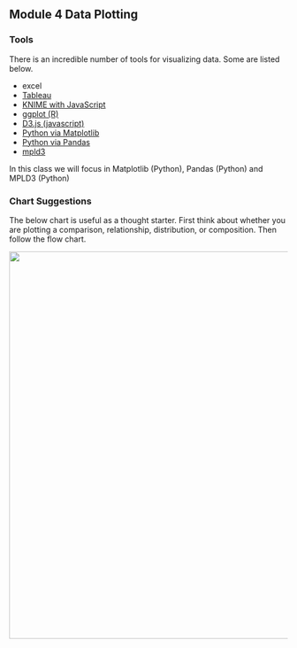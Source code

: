 
## Module 4 Data Plotting 

### Tools

There is an incredible number of tools for visualizing data.  Some are listed below.  

* excel
* [Tableau](https://www.tableau.com/trial/tableau-software?utm_campaign_id=2017049&utm_campaign=Prospecting-CORE-ALL-ALL-ALL-ALL&utm_medium=Paid+Search&utm_source=Google+Search&utm_language=EN&utm_country=USCA&kw=tableau&adgroup=CTX-Brand-Priority-Core-E&adused=ETA&matchtype=e&placement=&gclid=CjwKCAiAy9jyBRA6EiwAeclQhAtzHelr0sWQy_ijlrd8XLMgXQaz_aG9fWAk0XTdgTLnpOcBe69E9hoCJqoQAvD_BwE&gclsrc=aw.ds)
* [KNIME with JavaScript](https://www.knime.com/nodeguide/visualization/javascript)
* [ggplot (R)](https://ggplot2.tidyverse.org/)
* [D3.js (javascript)](https://d3js.org/)
* [Python via Matplotlib](https://matplotlib.org/)
* [Python via Pandas](https://pandas.pydata.org/pandas-docs/stable/user_guide/visualization.html)
* [mpld3](https://mpld3.github.io/)

In this class we will focus in Matplotlib (Python), Pandas (Python) and MPLD3 (Python)

### Chart Suggestions

The below chart is useful as a thought starter.  First think about whether you are plotting a comparison, relationship, distribution, or composition.  Then follow the flow chart.

<img src="plots.png" width="700">  